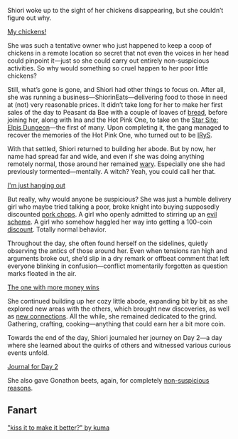 Shiori woke up to the sight of her chickens disappearing, but she couldn’t figure out why.

[My chickens!](#embed:https://www.youtube.com/live/4dgeXH5KKlI?si=OLDYkPft4YvZnlw_&t=332)

She was such a tentative owner who just happened to keep a coop of chickens in a remote location so secret that not even the voices in her head could pinpoint it—just so she could carry out entirely non-suspicious activities. So why would something so cruel happen to her poor little chickens?

Still, what’s gone is gone, and Shiori had other things to focus on. After all, she was running a business—ShiorinEats—delivering food to those in need at (not) very reasonable prices. It didn’t take long for her to make her first sales of the day to Peasant da Bae with a couple of loaves of [bread](https://www.youtube.com/live/4dgeXH5KKlI?si=77RXYlj7fMgVBGrw&t=1075), before joining her, along with Ina and the Hot Pink One, to take on the [Star Site: Elpis Dungeon](https://www.youtube.com/live/4dgeXH5KKlI?si=ms6YkOl_w5irfv65&t=1195)—the first of many. Upon completing it, the gang managed to recover the memories of the Hot Pink One, who turned out to be [IRyS](https://www.youtube.com/live/4dgeXH5KKlI?si=3wlfWnlh0MU4h_do&t=3808).

With that settled, Shiori returned to building her abode. But by now, her name had spread far and wide, and even if she was doing anything remotely normal, those around her remained [wary](https://www.youtube.com/live/4dgeXH5KKlI?si=jwnA-XIXNucAjI44&t=4991). Especially one she had previously tormented—mentally. A witch? Yeah, you could call her that.

[I'm just hanging out](#embed:https://www.youtube.com/live/4dgeXH5KKlI?si=LPtF6PiDQRb6_vti&t=6559)

But really, why would anyone be suspicious? She was just a humble delivery girl who maybe tried talking a poor, broke knight into buying supposedly discounted [pork chops](https://www.youtube.com/live/4dgeXH5KKlI?si=SU4dNnWgXpyefwAL&t=7050). A girl who openly admitted to stirring up an [evil scheme](https://www.youtube.com/live/4dgeXH5KKlI?si=HuUPchNE8myBcl0m&t=7169). A girl who somehow haggled her way into getting a 100-coin [discount](https://www.youtube.com/live/4dgeXH5KKlI?si=G5pZmSU5lSlsfHUC&t=8964). Totally normal behavior.

Throughout the day, she often found herself on the sidelines, quietly observing the antics of those around her. Even when tensions ran high and arguments broke out, she’d slip in a dry remark or offbeat comment that left everyone blinking in confusion—conflict momentarily forgotten as question marks floated in the air.

[The one with more money wins](#embed:https://www.youtube.com/live/4dgeXH5KKlI?si=bNv7yGbboxLsOjaf&t=5593)

She continued building up her cozy little abode, expanding bit by bit as she explored new areas with the others, which brought new discoveries, as well as [new connections](https://www.youtube.com/live/4dgeXH5KKlI?si=_mBsbkGmIb_1APIR&t=9735). All the while, she remained dedicated to the grind. Gathering, crafting, cooking—anything that could earn her a bit more coin.

Towards the end of the day, Shiori journaled her journey on Day 2—a day where she learned about the quirks of others and witnessed various curious events unfold.

[Journal for Day 2](#embed:https://www.youtube.com/live/4dgeXH5KKlI?si=jWYO3t1b6Ki-kv-z&t=12609)

She also gave Gonathon beets, again, for completely [non-suspicious reasons](https://www.youtube.com/live/4dgeXH5KKlI?si=OFSnHhwRpTtRCLr_&t=13186).

## Fanart

["kiss it to make it better?" by kuma](https://x.com/kumakibbs/status/1926080936971497522)
